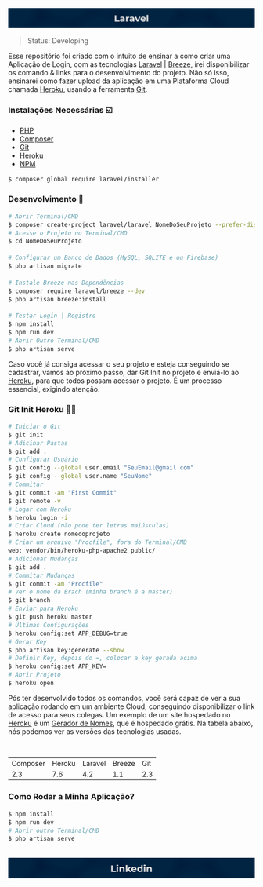 <img src="images/laraveltop.jpg" alt="Laravel Banner">

> Status: Developing 

Esse repositório foi criado com o intuito de ensinar a como criar uma Aplicação de Login, com as tecnologias [Laravel](https://laravel.com/) | [Breeze](https://laravel.com/docs/9.x/starter-kits), irei disponibilizar os comando & links para o desenvolvimento do projeto. Não só isso, ensinarei como fazer upload da aplicação em uma Plataforma Cloud chamada [Heroku](https://www.heroku.com/), usando a ferramenta [Git](https://git-scm.com/downloads).

### Instalações Necessárias ☑️ 

+ [PHP](https://www.apachefriends.org/pt_br/index.html)
+ [Composer](https://getcomposer.org/Composer-Setup.exe) 
+ [Git](https://git-scm.com/downloads)
+ [Heroku](https://devcenter.heroku.com/articles/heroku-cli)
+ [NPM](https://nodejs.org/en/)
```bash 
$ composer global require laravel/installer
```

### Desenvolvimento 🎲

```bash
# Abrir Terminal/CMD
$ composer create-project laravel/laravel NomeDoSeuProjeto --prefer-dist
# Acesse o Projeto no Terminal/CMD
$ cd NomeDoSeuProjeto

# Configurar um Banco de Dados (MySQL, SQLITE e ou Firebase)
$ php artisan migrate

# Instale Breeze nas Dependências 
$ composer require laravel/breeze --dev
$ php artisan breeze:install

# Testar Login | Registro
$ npm install
$ npm run dev
# Abrir Outro Terminal/CMD
$ php artisan serve
```

Caso você já consiga acessar o seu projeto e esteja conseguindo se cadastrar, vamos ao próximo passo, dar Git Init no projeto e enviá-lo ao [Heroku](https://www.heroku.com/), para que todos possam acessar o projeto. É um processo essencial, exigindo atenção. 

### Git Init Heroku 🧙‍♂️

```bash
# Iniciar o Git 
$ git init
# Adicinar Pastas
$ git add .
# Configurar Usuário
$ git config --global user.email "SeuEmail@gmail.com"
$ git config --global user.name "SeuNome"
# Commitar
$ git commit -am "First Commit"
$ git remote -v
# Logar com Heroku
$ heroku login -i
# Criar Cloud (não pode ter letras maiúsculas)
$ heroku create nomedoprojeto
# Criar um arquivo "Procfile", fora do Terminal/CMD
web: vendor/bin/heroku-php-apache2 public/
# Adicionar Mudanças
$ git add .
# Commitar Mudanças
$ git commit -am "Procfile"
# Ver o nome da Brach (minha branch é a master)
$ git branch
# Enviar para Heroku
$ git push heroku master
# Últimas Configurações
$ heroku config:set APP_DEBUG=true
# Gerar Key
$ php artisan key:generate --show
# Definir Key, depois do =, colocar a key gerada acima
$ heroku config:set APP_KEY=
# Abrir Projeto
$ heroku open
```

Pós ter desenvolvido todos os comandos, você será capaz de ver a sua aplicação rodando em um ambiente Cloud, conseguindo disponibilizar o link de acesso para seus colegas. Um exemplo de um site hospedado no [Heroku](https://devcenter.heroku.com/articles/heroku-cli) é um [Gerador de Nomes](https://gerador-nomes.herokuapp.com), que é hospedado grátis. Na tabela abaixo, nós podemos ver as versões das tecnologias usadas. 

<br>

<table align="center">
  <tr>
    <td>Composer</td>
    <td>Heroku</td>
    <td>Laravel</td>
    <td>Breeze</td>
    <td>Git</td>
  </tr>
  <tr>
    <td>2.3</td>
    <td>7.6</td>
    <td>4.2</td>
    <td>1.1</td>
    <td>2.3</td>
  </tr>
</table>

### Como Rodar a Minha Aplicação?

```bash
$ npm install
$ npm run dev
# Abrir outro Terminal/CMD
$ php artisan serve
```

<br>

<a href="https://www.linkedin.com/in/danillucruz/" alt="LinkedIn">
  <img src="images/linkedin.jpg" align="center" alt="LinkedIn">
</a>



